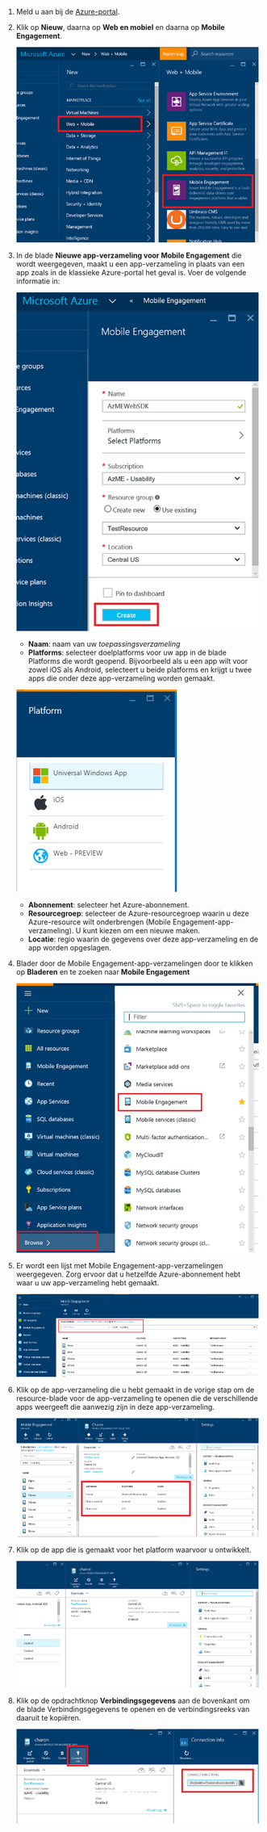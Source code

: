 1. Meld u aan bij de [Azure-portal](https://portal.azure.com).

2. Klik op **Nieuw**, daarna op **Web en mobiel** en daarna op **Mobile Engagement**.

    ![](./media/mobile-engagement-create-app-in-portal-new/browse-azme-extension.png)

3. In de blade **Nieuwe app-verzameling voor Mobile Engagement** die wordt weergegeven, maakt u een app-verzameling in plaats van een app zoals in de klassieke Azure-portal het geval is. Voer de volgende informatie in:

    ![](./media/mobile-engagement-create-app-in-portal-new/new-azme-app.png)

    - **Naam**: naam van uw *toepassingsverzameling* 
    - **Platforms**: selecteer doelplatforms voor uw app in de blade Platforms die wordt geopend. Bijvoorbeeld als u een app wilt voor zowel iOS als Android, selecteert u beide platforms en krijgt u twee apps die onder deze app-verzameling worden gemaakt. 

    ![](./media/mobile-engagement-create-app-in-portal-new/choose-platform.png)

    - **Abonnement**: selecteer het Azure-abonnement. 
    - **Resourcegroep**: selecteer de Azure-resourcegroep waarin u deze Azure-resource wilt onderbrengen (Mobile Engagement-app-verzameling). U kunt kiezen om een nieuwe maken.  
    - **Locatie**: regio waarin de gegevens over deze app-verzameling en de app worden opgeslagen.

5. Blader door de Mobile Engagement-app-verzamelingen door te klikken op **Bladeren** en te zoeken naar **Mobile Engagement**

    ![](./media/mobile-engagement-create-app-in-portal-new/browse-mobile-engagement-menu.png)

6. Er wordt een lijst met Mobile Engagement-app-verzamelingen weergegeven. Zorg ervoor dat u hetzelfde Azure-abonnement hebt waar u uw app-verzameling hebt gemaakt.

    ![](./media/mobile-engagement-create-app-in-portal-new/browse-mobile-engagement.png)

7. Klik op de app-verzameling die u hebt gemaakt in de vorige stap om de resource-blade voor de app-verzameling te openen die de verschillende apps weergeeft die aanwezig zijn in deze app-verzameling. 

    ![](./media/mobile-engagement-create-app-in-portal-new/mobile-engagement-app-collection.png)

8. Klik op de app die is gemaakt voor het platform waarvoor u ontwikkelt. 

    ![](./media/mobile-engagement-create-app-in-portal-new/mobile-engagement-app.png)

9. Klik op de opdrachtknop **Verbindingsgegevens** aan de bovenkant om de blade Verbindingsgegevens te openen en de verbindingsreeks van daaruit te kopiëren. 

    ![](./media/mobile-engagement-create-app-in-portal-new/app-connection-info.png)


<!--HONumber=Sep16_HO3-->


